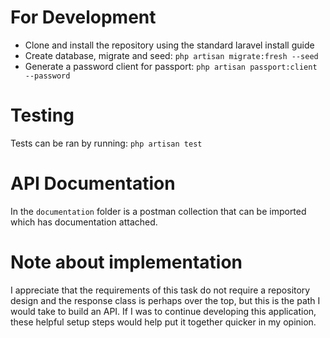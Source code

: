 # For Development
* Clone and install the repository using the standard laravel install guide
* Create database, migrate and seed: `php artisan migrate:fresh --seed`
* Generate a password client for passport: `php artisan passport:client --password`

# Testing
Tests can be ran by running: `php artisan test`

# API Documentation
In the `documentation` folder is a postman collection that can be imported which has documentation attached.

# Note about implementation
I appreciate that the requirements of this task do not require a repository design and the response class is perhaps 
over the top, but this is the path I would take to build an API. If I was to continue developing this application,
these helpful setup steps would help put it together quicker in my opinion. 
